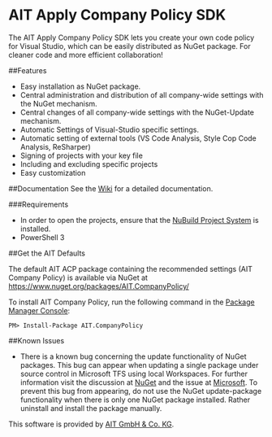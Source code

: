 AIT Apply Company Policy SDK
========================

The AIT Apply Company Policy SDK lets you create your own code policy for Visual Studio, which can be easily distributed as NuGet package. For cleaner code and more efficient collaboration!

##Features
- Easy installation as NuGet package.
- Central administration and distribution of all company-wide settings with the NuGet mechanism.
- Central changes of all company-wide settings with the NuGet-Update mechanism.
- Automatic Settings of Visual-Studio specific settings.
- Automatic setting of external tools (VS Code Analysis, Style Cop Code Analysis, ReSharper)
- Signing of projects with your key file
- Including and excluding specific projects
- Easy customization

##Documentation
See the [Wiki](https://github.com/AITGmbH/Apply-Company-Policy-SDK/wiki) for a detailed documentation.

###Requirements
- In order to open the projects, ensure that the [NuBuild Project System](https://visualstudiogallery.msdn.microsoft.com/3efbfdea-7d51-4d45-a954-74a2df51c5d0) is installed.
- PowerShell 3

##Get the AIT Defaults

The default AIT ACP package containing the recommended settings (AIT Company Policy) is available via NuGet at https://www.nuget.org/packages/AIT.CompanyPolicy/

To install AIT Company Policy, run the following command in the [Package Manager Console](http://docs.nuget.org/docs/start-here/using-the-package-manager-console):

    PM> Install-Package AIT.CompanyPolicy

##Known Issues

- There is a known bug concerning the update functionality of NuGet packages. This bug can appear when updating a single package under source control in Microsoft TFS using local Workspaces. For further information visit the discussion at [NuGet](https://github.com/NuGet/Home/issues/491) and the issue at [Microsoft](https://connect.microsoft.com/VisualStudio/feedback/details/1344773/tfs-local-workspace-marks-files-as-deleted). To prevent this bug from appearing, do not use the NuGet update-package functionality when there is only one NuGet package installed. Rather uninstall and install the package manually.


This software is provided by [AIT GmbH & Co. KG](http://www.aitgmbh.de/en/).